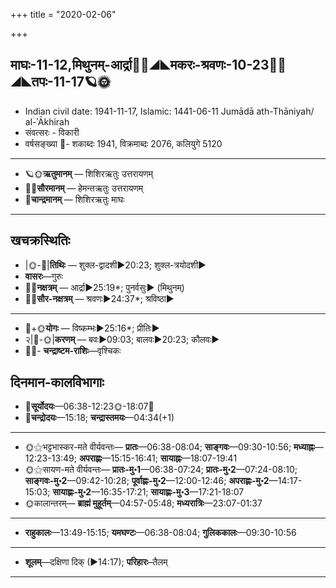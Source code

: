 +++
title = "2020-02-06"

+++
## माघः-11-12,मिथुनम्-आर्द्रा🌛🌌◢◣मकरः-श्रवणः-10-23🌌🌞◢◣तपः-11-17🪐🌞
- Indian civil date: 1941-11-17, Islamic: 1441-06-11 Jumādā ath-Thāniyah/ al-ʾĀkhirah
- संवत्सरः - विकारी
- वर्षसङ्ख्या 🌛- शकाब्दः 1941, विक्रमाब्दः 2076, कलियुगे 5120
___________________
- 🪐🌞**ऋतुमानम्** — शिशिरऋतुः उत्तरायणम्
- 🌌🌞**सौरमानम्** — हेमन्तऋतुः उत्तरायणम्
- 🌛**चान्द्रमानम्** — शिशिरऋतुः माघः
___________________


## खचक्रस्थितिः
- |🌞-🌛|**तिथिः** — शुक्ल-द्वादशी►20:23; शुक्ल-त्रयोदशी►  
- **वासरः**—गुरुः  
- 🌌🌛**नक्षत्रम्** — आर्द्रा►25:19*; पुनर्वसुः► (मिथुनम्)  
- 🌌🌞**सौर-नक्षत्रम्** — श्रवणः►24:37*; श्रविष्ठा►  
___________________
- 🌛+🌞**योगः** — विष्कम्भः►25:16*; प्रीतिः►  
- २|🌛-🌞|**करणम्** — बवः►09:03; बालवः►20:23; कौलवः►  
- 🌌🌛- **चन्द्राष्टम-राशिः**—वृश्चिकः  


## दिनमान-कालविभागाः
- 🌅**सूर्योदयः**—06:38-12:23🌞️-18:07🌇  
- 🌛**चन्द्रोदयः**—15:18; **चन्द्रास्तमयः**—04:34(+1)  
___________________
- 🌞⚝भट्टभास्कर-मते वीर्यवन्तः— **प्रातः**—06:38-08:04; **साङ्गवः**—09:30-10:56; **मध्याह्नः**—12:23-13:49; **अपराह्णः**—15:15-16:41; **सायाह्नः**—18:07-19:41  
- 🌞⚝सायण-मते वीर्यवन्तः— **प्रातः-मु॰1**—06:38-07:24; **प्रातः-मु॰2**—07:24-08:10; **साङ्गवः-मु॰2**—09:42-10:28; **पूर्वाह्णः-मु॰2**—12:00-12:46; **अपराह्णः-मु॰2**—14:17-15:03; **सायाह्णः-मु॰2**—16:35-17:21; **सायाह्णः-मु॰3**—17:21-18:07  
- 🌞कालान्तरम्— **ब्राह्मं मुहूर्तम्**—04:57-05:48; **मध्यरात्रिः**—23:07-01:37  
___________________
- **राहुकालः**—13:49-15:15; **यमघण्टः**—06:38-08:04; **गुलिककालः**—09:30-10:56  
___________________
- **शूलम्**—दक्षिणा दिक् (►14:17); **परिहारः**–तैलम्  
___________________
